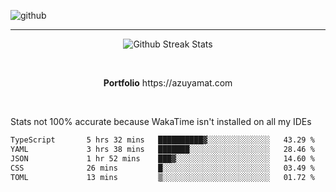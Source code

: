![github](https://media.discordapp.net/attachments/881363147364118528/1142610121697021952/background.png?width=1000&height=300)<br>
___
<p align="center">
  <img alt="Github Streak Stats" src="https://streak-stats.demolab.com?user=Azuyamat&theme=transparent&hide_border=true"/>
</p><br>
<p align="center">
      <strong>Portfolio</strong> https://azuyamat.com
</p><br>

Stats not 100% accurate because WakaTime isn't installed on all my IDEs
<!--START_SECTION:waka-->

```txt
TypeScript       5 hrs 32 mins   ██████████▓░░░░░░░░░░░░░░   43.29 %
YAML             3 hrs 38 mins   ███████░░░░░░░░░░░░░░░░░░   28.46 %
JSON             1 hr 52 mins    ███▓░░░░░░░░░░░░░░░░░░░░░   14.60 %
CSS              26 mins         █░░░░░░░░░░░░░░░░░░░░░░░░   03.49 %
TOML             13 mins         ▒░░░░░░░░░░░░░░░░░░░░░░░░   01.72 %
```

<!--END_SECTION:waka-->
